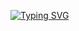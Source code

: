 <a href="https://git.io/typing-svg"><img src="https://readme-typing-svg.demolab.com?font=Lobster&size=40&pause=1000&color=F7F7F7&center=true&vCenter=true&width=600&height=90&lines=HEY+%F0%9F%91%8B%F0%9F%8F%BB;I+am+Muhmd+Samy%2C+a+web+developer+%F0%9F%91%80" alt="Typing SVG" /></a>
